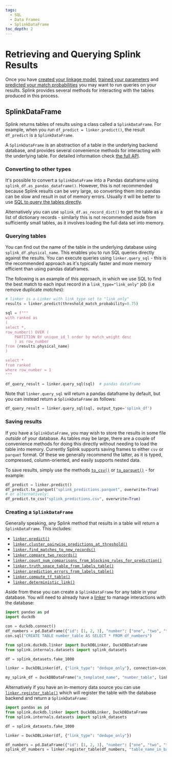 ```yaml
---
tags:
  - SQL
  - Data Frames
  - SplinkDataFrame
toc_depth: 2
---
```

# Retrieving and Querying Splink Results

Once you have [created your linkage model](./settings.md), [trained your parameters](../../demos/tutorials/04_Estimating_model_parameters.ipynb) and [predicted your match probabilities](../../demos/tutorials/05_Predicting_results.html) you may want to run queries on your results. Splink provides several methods for interacting with the tables produced in this process.

## SplinkDataFrame

Splink returns tables of results using a class called a `SplinkDataFrame`.
For example, when you run `df_predict = linker.predict()`, the result `df_predict` is a `SplinkDataFrame`.

A `SplinkDataFrame` is an abstraction of a table in the underlying backend database, and provides several convenience methods for interacting with the underlying table.
For detailed information check [the full API](../../SplinkDataFrame.md).

### Converting to other types

It's possible to convert a `SplinkDataFrame` into a Pandas dataframe using `splink_df.as_pandas_dataframe()`. However, this is not recommended because Splink results can be very large, so converting them into pandas can be slow and result in out of memory errors. Usually it will be better to use [SQL to query the tables directly](#querying-tables).

Alternatively you can use `splink_df.as_record_dict()` to get the table as a list of dictionary records - similarly this is not recommended aside from sufficiently small tables, as it involves loading the full data set into memory.

### Querying tables

You can find out the name of the table in the underlying database using `splink_df.physical_name`. This enables you to run SQL queries directly against the results.
You can execute queries using `linker.query_sql` - 
this is the recommended approach as it's typically faster and more memory efficient than using pandas dataframes.

The following is an example of this approach, in which we use SQL to find the best match to each input record in a `link_type="link_only"` job (i.e remove duplicate _matches_):

```python
# linker is a Linker with link_type set to "link_only"
results = linker.predict(threshold_match_probability=0.75)

sql = f"""
with ranked as
(
select *,
row_number() OVER (
    PARTITION BY unique_id_l order by match_weight desc
    ) as row_number
from {results.physical_name}
)

select *
from ranked
where row_number = 1
"""

df_query_result = linker.query_sql(sql)  # pandas dataframe
```

Note that `linker.query_sql` will return a pandas dataframe by default, but you can instead return a `SplinkDataFrame` as follows:
```python
df_query_result = linker.query_sql(sql, output_type='splink_df')
```

### Saving results

If you have a `SplinkDataFrame`, you may wish to store the results in some file _outside_ of your database.
As tables may be large, there are a couple of convenience methods for doing this directly without needing to load the table into memory.
Currently Splink supports saving frames to either `csv` or `parquet` format.
Of these we generally recommend the latter, as it is typed, compressed, column-oriented, and easily supports nested data.

To save results, simply use the methods [`to_csv()`](../../SplinkDataFrame.md#splink.splink_dataframe.SplinkDataFrame.to_csv) or [`to_parquet()`](../../SplinkDataFrame.md#splink.splink_dataframe.SplinkDataFrame.to_parquet) - for example:
```python
df_predict = linker.predict()
df_predict.to_parquet("splink_predictions.parquet", overwrite=True)
# or alternatively:
df_predict.to_csv("splink_predictions.csv", overwrite=True)
```

### Creating a `SplinkDataFrame`

Generally speaking, any Splink method that results in a table will return a `SplinkDataFrame`. This includes:

* [`linker.predict()`](../../linker.md#splink.linker.Linker.predict)
* [`linker.cluster_pairwise_predictions_at_threshold()`](../../linker.md#splink.linker.Linker.cluster_pairwise_predictions_at_threshold)
* [`linker.find_matches_to_new_records()`](../../linker.md#splink.linker.Linker.find_matches_to_new_records)
* [`linker.compare_two_records()`](../../linker.md#splink.linker.Linker.compare_two_records)
* [`linker.count_num_comparisons_from_blocking_rules_for_prediction()`](../../linker.md#splink.linker.Linker.count_num_comparisons_from_blocking_rules_for_prediction)
* [`linker.truth_space_table_from_labels_table()`](../../linker.md#splink.linker.Linker.truth_space_table_from_labels_table)
* [`linker.prediction_errors_from_labels_table()`](../../linker.md#splink.linker.Linker.prediction_errors_from_labels_table)
* [`linker.compute_tf_table()`](../../linker.md#splink.linker.Linker.compute_tf_table)
* [`linker.deterministic_link()`](../../linker.md#splink.linker.Linker.deterministic_link)

Aside from these you can create a `SplinkDataFrame` for any table in your database. You will need to already have a [linker](../../linker.md)
to manage interactions with the database:

```python
import pandas as pd
import duckdb

con = duckdb.connect()
df_numbers = pd.DataFrame({"id": [1, 2, 3], "number": ["one", "two", "three"]})
con.sql("CREATE TABLE number_table AS SELECT * FROM df_numbers")

from splink.duckdb.linker import DuckDBLinker, DuckDBDataFrame
from splink.internals.datasets import splink_datasets

df = splink_datasets.fake_1000

linker = DuckDBLinker(df, {"link_type": "dedupe_only"}, connection=con)

my_splink_df = DuckDBDataFrame("a_templated_name", "number_table", linker)
```

Alternatively if you have an in-memory data source you can use [`linker.register_table()`](../../linker.md#splink.linker.Linker.register_table) which will register the table with the database backend and return a `SplinkDataFrame`:

```python
import pandas as pd
from splink.duckdb.linker import DuckDBLinker, DuckDBDataFrame
from splink.internals.datasets import splink_datasets

df = splink_datasets.fake_1000

linker = DuckDBLinker(df, {"link_type": "dedupe_only"})

df_numbers = pd.DataFrame({"id": [1, 2, 3], "number": ["one", "two", "three"]})
splink_df_numbers = linker.register_table(df_numbers, "table_name_in_backend")
```
